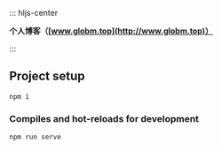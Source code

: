 ::: hljs-center

**个人博客（[www.globm.top](http://www.globm.top)）**

:::


## Project setup
```
npm i
```

### Compiles and hot-reloads for development
```
npm run serve
```
